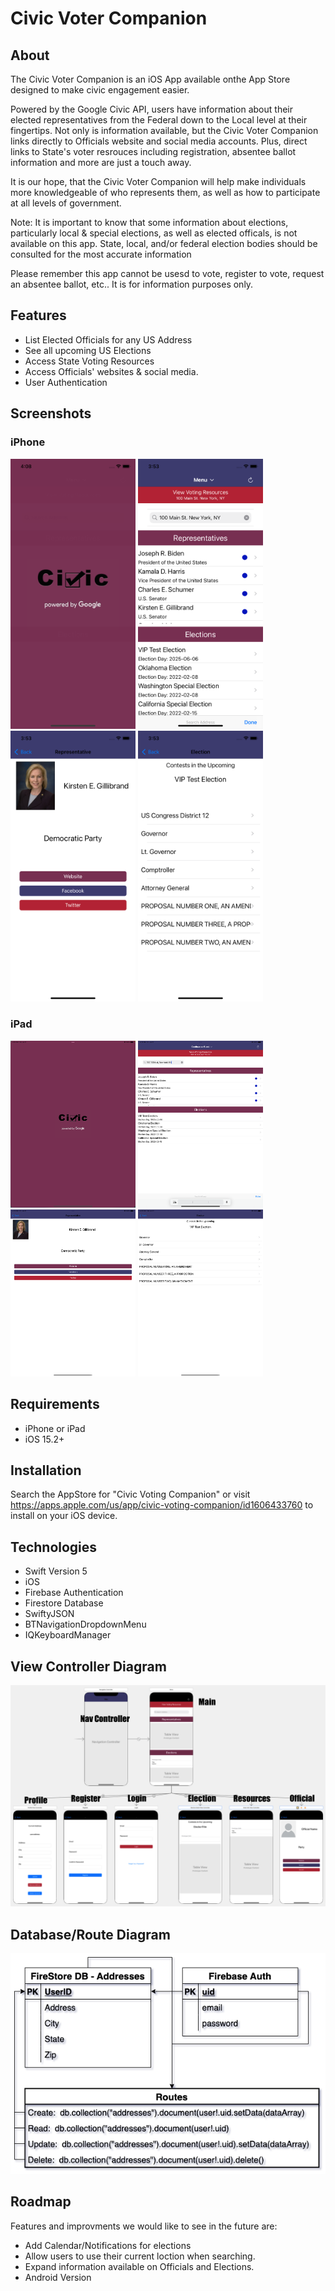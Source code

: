 # Civic Voter Companion

## About

The Civic Voter Companion is an iOS App available onthe App Store designed to make civic engagement easier.

Powered by the Google Civic API, users have information about their elected representatives from the Federal down to the Local level at their fingertips. Not only is information available, but the Civic Voter Companion links directly to Officials website and social media accounts. Plus, direct links to State's voter resrouces including registration, absentee ballot information and more are just a touch away.

It is our hope, that the Civic Voter Companion will help make individuals more knowledgeable of who represents them, as well as how to participate at all levels of government.

Note: It is important to know that some information about elections, particularly local & special elections, as well as elected officals, is not available on this app. State, local, and/or federal election bodies should be consulted for the most accurate information

Please remember this app cannot be usesd to vote, register to vote, request an absentee ballot, etc.. It is for information purposes only.

## Features

- List Elected Officials for any US Address
- See all upcoming US Elections
- Access State Voting Resources
- Access Officials' websites & social media.
- User Authentication

## Screenshots

### iPhone

<img src="ReadmeImages/iphone01.png" width="200">
<img src="ReadmeImages/iphone02.png" width="200">
<img src="ReadmeImages/iphone03.png" width="200">
<img src="ReadmeImages/iphone04.png" width="200">

### iPad

<img src="ReadmeImages/ipad01.png" width="200">
<img src="ReadmeImages/ipad02.png" width="200">
<img src="ReadmeImages/ipad03.png" width="200">
<img src="ReadmeImages/ipad04.png" width="200">

## Requirements

- iPhone or iPad
- iOS 15.2+

## Installation

Search the AppStore for "Civic Voting Companion" or visit https://apps.apple.com/us/app/civic-voting-companion/id1606433760 to install on your iOS device.

## Technologies

- Swift Version 5
- iOS
- Firebase Authentication
- Firestore Database
- SwiftyJSON
- BTNavigationDropdownMenu
- IQKeyboardManager

## View Controller Diagram

<img src="ReadmeImages/view_diagram.png">

## Database/Route Diagram

<img src="ReadmeImages/db_structure.png">

## Roadmap

Features and improvments we would like to see in the future are:

- Add Calendar/Notifications for elections
- Allow users to use their current loction when searching.
- Expand information available on Officials and Elections.
- Android Version
